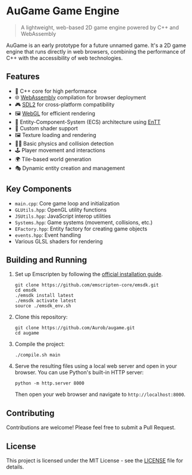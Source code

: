 
<!-- Add your logo here -->
<!-- ![AuGame Logo](path/to/logo.png) -->

# AuGame Game Engine

> A lightweight, web-based 2D game engine powered by C++ and WebAssembly

<!-- Add a demo image or gif here -->
<!-- ![AuGame Demo](path/to/demo.gif) -->

AuGame is an early prototype for a future unnamed game. It's a 2D game engine that runs directly in web browsers, combining the performance of C++ with the accessibility of web technologies.
## Features

- 🚀 C++ core for high performance
- 🌐 [WebAssembly](https://webassembly.org/) compilation for browser deployment
- 🎮 [SDL2](https://www.libsdl.org/) for cross-platform compatibility
- 🖼️ [WebGL](https://www.khronos.org/webgl/) for efficient rendering
- 🧩 Entity-Component-System (ECS) architecture using [EnTT](https://github.com/skypjack/entt)
- 🎨 Custom shader support
- 🖼️ Texture loading and rendering
- 🏃‍♂️ Basic physics and collision detection
- 🕹️ Player movement and interactions
- 🌍 Tile-based world generation
- 🎭 Dynamic entity creation and management

## Key Components

- `main.cpp`: Core game loop and initialization
- `GLUtils.hpp`: OpenGL utility functions
- `JSUtils.hpp`: JavaScript interop utilities
- `Systems.hpp`: Game systems (movement, collisions, etc.)
- `EFactory.hpp`: Entity factory for creating game objects
- `events.hpp`: Event handling
- Various GLSL shaders for rendering

## Building and Running

1. Set up Emscripten by following the [official installation guide](https://emscripten.org/docs/getting_started/downloads.html).
   ```
   git clone https://github.com/emscripten-core/emsdk.git
   cd emsdk
   ./emsdk install latest
   ./emsdk activate latest
   source ./emsdk_env.sh
   ```
2. Clone this repository:
   ```
   git clone https://github.com/Aurob/augame.git
   cd augame
   ```
3. Compile the project:
   ```
   ./compile.sh main
   ```
4. Serve the resulting files using a local web server and open in your browser. You can use Python's built-in HTTP server:
   ```
   python -m http.server 8000
   ```
   Then open your web browser and navigate to `http://localhost:8000`.

## Contributing

Contributions are welcome! Please feel free to submit a Pull Request.

## License

This project is licensed under the MIT License - see the [LICENSE](LICENSE) file for details.
